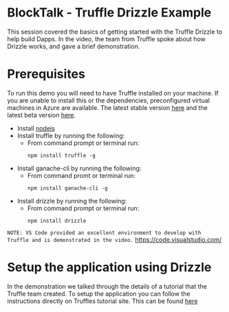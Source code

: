 # BlockTalk - Truffle Drizzle Example
This session covered the basics of getting started with the Truffle Drizzle to help build Dapps.  In the video, the team from Truffle spoke about how Drizzle works, and gave a brief demonstration.

# Prerequisites
To run this demo you will need to have Truffle installed on your machine.  If you are unable to install this or the dependencies, preconfigured virtual machines in Azure are available.  The latest stable version [here](https://portal.azure.com/#create/consensys.truffletruffle) and the latest beta version [here](https://portal.azure.com/#create/consensys.truffletruffle-beta).

- Install [nodejs](https://nodejs.org/en/)
- Install truffle by running the following:
  - From command prompt or terminal run: 
    ```
    npm install truffle -g
    ``` 
- Install ganache-cli by running the following:
  - From command promt or terminal run:
    ```
    npm install ganache-cli -g 
    ```
- Install drizzle by running the following:
  - From command prompt or terminal run:
    ```
    npm install drizzle
    ```

`NOTE: VS Code provided an excellent environment to develop with Truffle and is demonstrated in the video.` https://code.visualstudio.com/

# Setup the application using Drizzle
In the demonstration we talked through the details of a tutorial that the Truffle team created.  To setup the application you can follow the instructions directly on Truffles tutorial site.  This can be found [here](https://truffleframework.com/tutorials/getting-started-with-drizzle-and-react)